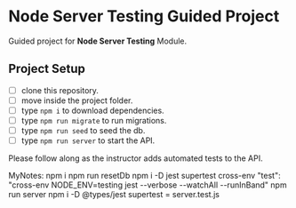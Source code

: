 # Node Server Testing Guided Project

Guided project for **Node Server Testing** Module.

## Project Setup

- [ ] clone this repository.
- [ ] move inside the project folder.
- [ ] type `npm i` to download dependencies.
- [ ] type `npm run migrate` to run migrations.
- [ ] type `npm run seed` to seed the db.
- [ ] type `npm run server` to start the API.

Please follow along as the instructor adds automated tests to the API.

MyNotes:
npm i
npm run resetDb
npm i -D jest supertest cross-env
"test": "cross-env NODE_ENV=testing jest --verbose --watchAll --runInBand"
npm run server
npm i -D @types/jest
supertest = server.test.js